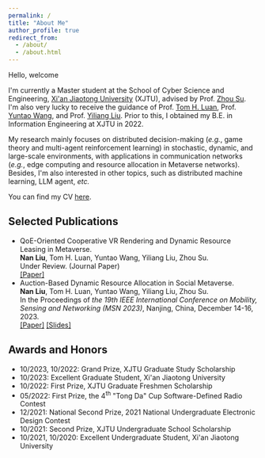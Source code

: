 ```yaml
---
permalink: /
title: "About Me"
author_profile: true
redirect_from: 
  - /about/
  - /about.html
---
```

Hello, welcome

I'm currently a Master student at the School of Cyber Science and Engineering, [Xi'an Jiaotong University](https://www.xjtu.edu.cn/) (XJTU), advised by Prof. [Zhou Su](https://scholar.google.com/citations?user=KDbnu2cAAAAJ). I'm also very lucky to receive the guidance of Prof. [Tom H. Luan](https://scholar.google.com/citations?user=lPDUfpgAAAAJ), Prof. [Yuntao Wang](https://scholar.google.com/citations?user=90fr-8wAAAAJ), and Prof. [Yiliang Liu](https://scholar.google.com/citations?user=beCuvCwAAAAJ). Prior to this, I obtained my B.E. in Information Engineering at XJTU in 2022.

My research mainly focuses on distributed decision-making (*e.g.*, game theory and multi-agent reinforcement learning) in stochastic, dynamic, and large-scale environments, with applications in communication networks (*e.g.*, edge computing and resource allocation in Metaverse networks). Besides, I'm also interested in other topics, such as distributed machine learning, LLM agent, *etc.*

You can find my CV [here](../assets/CV.pdf).

Selected Publications
------
- QoE-Oriented Cooperative VR Rendering and Dynamic Resource Leasing in Metaverse.\
  **Nan Liu**, Tom H. Luan, Yuntao Wang, Yiliang Liu, Zhou Su. \
  Under Review. (Journal Paper)\
  [[Paper]](../assets/TMC_paper.pdf)
- Auction-Based Dynamic Resource Allocation in Social Metaverse.\
  **Nan Liu**, Tom H. Luan, Yuntao Wang, Yiliang Liu, Zhou Su. \
  In the Proceedings of *the 19th IEEE International Conference on Mobility, Sensing and Networking (MSN 2023)*, Nanjing, China, December 14-16, 2023.\
  [[Paper]](../assets/MSN_paper.pdf) [[Slides]](../assets/MSN_slides.pdf)

Awards and Honors
------
- 10/2023, 10/2022: Grand Prize, XJTU Graduate Study Scholarship
- 10/2023: Excellent Graduate Student, Xi'an Jiaotong University
- 10/2022: First Prize, XJTU Graduate Freshmen Scholarship
- 05/2022: First Prize, the 4<sup>th</sup> "Tong Da" Cup Software-Defined Radio Contest
- 12/2021: National Second Prize, 2021 National Undergraduate Electronic Design Contest
- 10/2021: Second Prize, XJTU Undergraduate School Scholarship
- 10/2021, 10/2020: Excellent Undergraduate Student, Xi'an Jiaotong University

